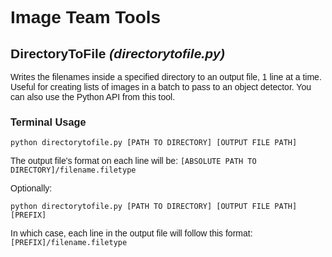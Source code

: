 <link href="https://fonts.googleapis.com/css?family=Ubuntu" rel="stylesheet"> 
<div markdown="1" style="font-family: 'Ubuntu', sans-serif">

# Image Team Tools

## DirectoryToFile *(directorytofile.py)*
Writes the filenames inside a specified directory to an output file, 1 line at a time. Useful for creating lists of images in a batch to pass to an object detector.  You can also use the Python API from this tool.

### Terminal Usage
```
python directorytofile.py [PATH TO DIRECTORY] [OUTPUT FILE PATH]
```
The output file's format on each line will be:
```[ABSOLUTE PATH TO DIRECTORY]/filename.filetype```

Optionally:
```
python directorytofile.py [PATH TO DIRECTORY] [OUTPUT FILE PATH] [PREFIX]
```
In which case, each line in the output file will follow this format:
```[PREFIX]/filename.filetype```

</div>
